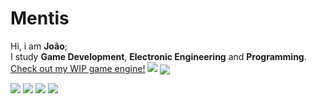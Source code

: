 # Mentis

Hi, i am **João**;
<br>
I study **Game Development**, **Electronic Engineering** and **Programming**.
<a href="https://github.com/MentisEt/Moonlit"> Check out my WIP game engine!</a>
<img src='https://github-readme-stats.vercel.app/api?username=MentisEt&&show_icons=true&title_color=ffffff&icon_color=bb2acf&text_color=daf7dc&bg_color=151515'>
<img align="center" src="https://github-readme-stats.vercel.app/api/top-langs/?username=MentisEt&theme=light&hide_langs_below=1" />


![](https://img.shields.io/badge/C%2B%2B-00599C?style=for-the-badge&logo=c%2B%2B&logoColor=white)
![](https://img.shields.io/badge/OpenGL-FFFFFF?style=for-the-badge&logo=opengl)
![](https://img.shields.io/badge/VIM-%2311AB00.svg?&style=for-the-badge&logo=vim&logoColor=white)
![](https://img.shields.io/badge/VS_Code-0078D4?style=for-the-badge&logo=visual%20studio%20code&logoColor=white)
